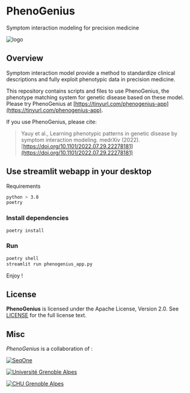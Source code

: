# PhenoGenius

Symptom interaction modeling for precision medicine

![logo](data/img/phenogenius.png)

## Overview

Symptom interaction model provide a method to standardize clinical descriptions and fully exploit phenotypic data in precision medicine.

This repository contains scripts and files to use PhenoGenius, the phenotype matching system for genetic disease based on these model. Please try PhenoGenius at [https://tinyurl.com/phenogenius-app](https://tinyurl.com/phenogenius-app).

If you use PhenoGenius, please cite:
> Yauy et al., Learning phenotypic patterns in genetic disease by symptom interaction modeling. medrXiv (2022). [https://doi.org/10.1101/2022.07.29.22278181](https://doi.org/10.1101/2022.07.29.22278181)

## Use streamlit webapp in your desktop

Requirements

```bash
python > 3.8
poetry
```

### Install dependencies

```bash
poetry install
```

### Run

```bash
poetry shell
streamlit run phenogenius_app.py
```

Enjoy !

## License

**PhenoGenius** is licensed under the Apache License, Version 2.0. See [LICENSE](LICENSE) for the full license text.

## Misc

*PhenoGenius* is a collaboration of :

[![SeqOne](data/img/logo-seqone.png)](https://seqone.com/)

[![Université Grenoble Alpes](data/img/logo-uga.png)](https://iab.univ-grenoble-alpes.fr/)

[![CHU Grenoble Alpes](data/img/logo-chuga.png)](https://www.chu-grenoble.fr/content/service-de-genetique-genomique-et-procreation)
